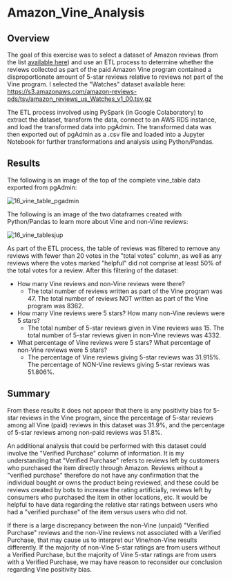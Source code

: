 # Amazon_Vine_Analysis

## Overview

The goal of this exercise was to select a dataset of Amazon reviews (from the list <a href="https://s3.amazonaws.com/amazon-reviews-pds/tsv/index.txt">available here</a>) and use an ETL process to determine whether the reviews collected as part of the paid Amazon Vine program contained a disproportionate amount of 5-star reviews relative to reviews not part of the Vine program. I selected the "Watches" dataset available here: https://s3.amazonaws.com/amazon-reviews-pds/tsv/amazon_reviews_us_Watches_v1_00.tsv.gz

The ETL process involved using PySpark (in Google Colaboratory) to extract the dataset, transform the data, connect to an AWS RDS instance, and load the transformed data into pgAdmin. The transformed data was then exported out of pgAdmin as a .csv file and loaded into a Jupyter Notebook for further transformations and analysis using Python/Pandas. 


## Results

The following is an image of the top of the complete vine_table data exported from pgAdmin:

![16_vine_table_pgadmin](https://user-images.githubusercontent.com/100863488/174141364-9e3d7fce-8386-4263-bc25-5be0e06a6899.png)


The following is an image of the two dataframes created with Python/Pandas to learn more about Vine and non-Vine reviews:

![16_vine_tablesjup](https://user-images.githubusercontent.com/100863488/174141385-8e94a86a-cadc-4056-8db0-e459cc89210b.png)



As part of the ETL process, the table of reviews was filtered to remove any reviews with fewer than 20 votes in the "total votes" column, as well as any reviews where the votes marked "helpful" did not comprise at least 50% of the total votes for a review. After this filtering of the dataset:

* How many Vine reviews and non-Vine reviews were there?
  * The total number of reviews written as part of the Vine program was 47. The total number of reviews NOT written as part of the Vine program was 8362.
* How many Vine reviews were 5 stars? How many non-Vine reviews were 5 stars?
  * The total number of 5-star reviews given in Vine reviews was 15. The total number of 5-star reviews given in non-Vine reviews was 4332.
* What percentage of Vine reviews were 5 stars? What percentage of non-Vine reviews were 5 stars?
  * The percentage of Vine reviews giving 5-star reviews was 31.915%. The percentage of NON-Vine reviews giving 5-star reviews was 51.806%.


## Summary

From these results it does not appear that there is any positivity bias for 5-star reviews in the Vine program, since the percentage of 5-star reviews among all Vine (paid) reviews in this dataset was 31.9%, and the percentage of 5-star reviews among non-paid reviews was 51.8%.

An additional analysis that could be performed with this dataset could involve the "Verified Purchase" column of information. It is my understanding that "Verified Purchase" refers to reviews left by customers who purchased the item directly through Amazon. Reviews without a "verified purchase" therefore do not have any confirmation that the individual bought or owns the product being reviewed, and these could be reviews created by bots to increase the rating artificially, reviews left by consumers who purchased the item in other locations, etc. It would be helpful to have data regarding the relative star ratings between users who had a "verified purchase" of the item versus users who did not.

If there is a large discrepancy between the non-Vine (unpaid) "Verified Purchase" reviews and the non-Vine reviews not associated with a Verified Purchase, that may cause us to interpret our Vine/non-Vine results differently. If the majority of non-Vine 5-star ratings are from users without a Verified Purchase, but the majority of Vine 5-star ratings are from users with a Verified Purchase, we may have reason to reconsider our conclusion regarding Vine positivity bias.


